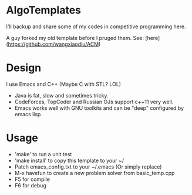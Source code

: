 AlgoTemplates
===

I'll backup and share some of my codes in competitive programming here.

A guy forked my old template before I pruged them. See: [here] (https://github.com/wangxiaodiu/ACM)

Design
===

I use Emacs and C++ (Maybe C with STL? LOL)

- Java is fat, slow and sometimes tricky.
- CodeForces, TopCoder and Russian OJs support c++11 very well.
- Emacs works well with GNU toolkits and can be "deep" configured by emacs lisp

Usage
===
- 'make' to run a unit test
- 'make install' to copy this template to your ~/
- Patch emacs_config.txt to your ~/.emacs (Or simply replace)
- M-x havefun to create a new problem solver from basic_temp.cpp
- F5 for compile
- F6 for debug